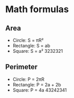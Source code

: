 # Math formulas
## Area
- Circle: S = πR²
- Rectangle: S = ab
- Square: S = a² 3232321

## Perimeter
- Circle: P = 2πR
- Rectangle: P = 2a + 2b
- Square: P = 4a 43242341

